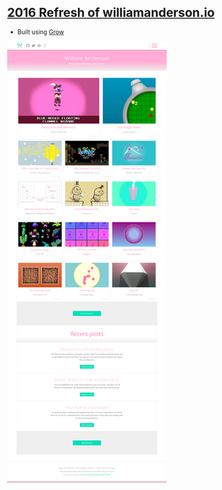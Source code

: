 # [2016 Refresh of williamanderson.io](http://williamaderson.io)

* Built using [Grow](http://grow.io)

[![Williamanderson.io](https://raw.githubusercontent.com/william-index/williamanderson2016/master/sitescreenshot.png)](http://williamanderson.io)
